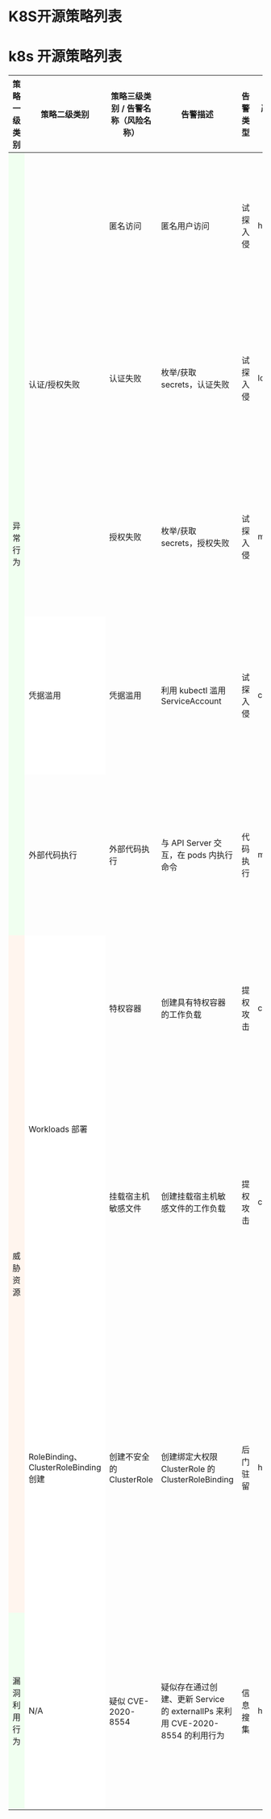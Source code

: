 # K8S开源策略列表

# k8s 开源策略列表

<table>
<thead>
  <tr>
    <th>策略一级类别</th>
    <th>策略二级类别</th>
    <th>策略三级类别 / 告警名称（风险名称）</th>
    <th>告警描述 </th>
    <th>告警类型</th>
    <th>严重等级</th>
    <th>ATT&amp;CK ID</th>
    <th>风险说明</th>
    <th>处置建议（含关注字段）</th>
  </tr>
</thead>
<tbody>
  <tr>
    <td rowspan="5" bgcolor="#F0FFF0">异常行为</td>
    <td rowspan="3">认证/授权失败</td>
    <td>匿名访问</td>
    <td>匿名用户访问</td>
    <td>试探入侵</td>
    <td>high</td>
    <td>T1133</td>
    <td>检测到匿名用户访问集群，可能有人对集群进行探测攻击。</td>
    <td>1. 通过 UserAgent，操作，请求 URI 等字段判断该操作是否是敏感操作，如果是则可能是有人对集群进行攻击，请通过源 IP 字段以及该 IP 关联的资产信息等来定位发起者身份，进一步排查。<br>2. 如果不是，则可以考虑对其进行加白处理（注意：建议结合多个字段进行加白，避免导致漏报）<br><br>关注字段：UserAgent，账户/模拟账户，动作，资源</td>
  </tr>
  <tr>
    <td>认证失败</td>
    <td>枚举/获取 secrets，认证失败</td>
    <td>试探入侵</td>
    <td>low</td>
    <td>T1133</td>
    <td>枚举、获取集群保密字典（Secret）时出现认证失败。攻击者可能会尝试获取集群 secrets 用于后续攻击。</td>
    <td>1. 请先结合客户端的 UserAgent、账户/模拟账户等字段初步判断是否为业务、研发/运维的行为<br>2. 如果是重复出现的预期行为，且经排查后判断安全风险可控，可以考虑对其进行加白（注意：建议结合多个字段进行加白，避免导致漏报）<br>3. 如果是非预期行为，请通过源 IP 字段以及该 IP 关联的资产信息等来定位发起者身份，进一步排查<br><br>关注字段：UserAgent， 账户/模拟账户，动作，资源名字</td>
  </tr>
  <tr>
    <td>授权失败</td>
    <td>枚举/获取 secrets，授权失败</td>
    <td>试探入侵</td>
    <td>medium</td>
    <td>T1133</td>
    <td>枚举、获取集群保密字典（Secret）时出现授权失败。攻击者可能会尝试获取 secrets 用于后续攻击。</td>
    <td>1. 请先结合客户端的 UserAgent、账户/模拟账户等字段初步判断是否为业务、研发/运维的行为<br>2. 如果是重复出现的预期行为，且经排查后判断安全风险可控，可以考虑对其进行加白（注意：建议结合多个字段进行加白，避免导致漏报）<br>3. 如果是非预期行为，请通过源 IP 字段以及该 IP 关联的资产信息等来定位发起者身份，进一步排查<br><br>关注字段：UserAgent， 账户/模拟账户，动作，资源名字</td>
  </tr>
  <tr>
    <td bgcolor="#FFFFFF">凭据滥用</td>
    <td>凭据滥用</td>
    <td>利用 kubectl 滥用 ServiceAccount</td>
    <td>试探入侵</td>
    <td>critical</td>
    <td>T1078, T1133</td>
    <td>通过 kubectl 客户端工具以 SA 账户身份访问 k8s API Server。攻击者窃取到某个 SA token 后，然后通过 kubectl 工具，附带窃取的 token 向 API Server 发起请求来进行攻击。</td>
    <td>1. 请先通过UserAgent、账户/模拟账户、动作、资源等字段确认是否为预期业务行为<br>2. 如果是重复出现的预期行为，且经排查后判断安全风险可控，可以考虑对其进行加白（注意：建议结合多个字段进行加白，避免导致漏报）<br>3. 如果是非预期行为，请通过源 IP 字段以及该 IP 关联的资产信息等来定位发起者身份，进一步排查<br><br>关注字段：UserAgent，账户/模拟账户，动作，资源</td>
  </tr>
  <tr>
    <td>外部代码执行</td>
    <td>外部代码执行</td>
    <td>与 API Server 交互，在 pods 内执行命令</td>
    <td>代码执行</td>
    <td>medium</td>
    <td>T1609</td>
    <td>通过 pods/exec （即 kubectl exec 对应的子资源）在容器内执行任意命令（创建交互式 bash、执行其他命令）。攻击者可能会通过创建 pods/exec 子资源在容器中执行任意命令，从而实现横向移动攻击、凭据窃取等。本策略记录所有的 pods/exec 行为。</td>
    <td>1. 请先通过UserAgent、账户/模拟账户、执行命令等字段确认是否为预期业务行为<br>2. 如果是重复出现的预期行为，且经排查后判断安全风险可控，可以考虑对其进行加白（注意：建议结合多个字段进行加白，避免导致漏报）<br>3. 如果是非预期行为，请通过源 IP 字段以及该 IP 关联的资产信息等来定位发起者身份，进一步排查<br><br>关注字段：UserAgent，账户/模拟账户，执行命令</td>
  </tr>
  <tr>
    <td rowspan="3" bgcolor="#FFF5EE">威胁资源</td>
    <td rowspan="2" bgcolor="#FFFFFF">Workloads 部署</td>
    <td>特权容器</td>
    <td>创建具有特权容器的工作负载</td>
    <td>提权攻击</td>
    <td>critical</td>
    <td>T1611, T1610</td>
    <td>监测到有特权容器创建。攻击者可能会通过创建特权容器来横向移动并获取宿主机的控制权。业务在部署服务时，也可能会创建特权容器，如果容器被攻击，则可以轻易实现逃逸，因此非必要不创建。</td>
    <td>1. 请先通过容器所属的业务等字段确认是否为预期业务行为<br>2. 如果是重复出现的预期行为，且经排查后判断安全风险可控，可以考虑对其进行加白（注意：建议结合多个字段进行加白，避免导致漏报）<br>3. 如果是非预期行为，请通过源 IP 字段以及该 IP 关联的资产信息等来定位发起者身份，进一步排查<br><br>关注字段：容器所属的业务，UserAgent， 账户/模拟账户</td>
  </tr>
  <tr>
    <td>挂载宿主机敏感文件</td>
    <td>创建挂载宿主机敏感文件的工作负载</td>
    <td>提权攻击</td>
    <td>critical</td>
    <td>T1611, T1610</td>
    <td>创建的容器挂载了宿主机上的敏感目录或文件，比如根目录目录，/proc目录等。<br><br>攻击者可能会创建挂载宿主机敏感目录、文件的容器来提升权限，获取宿主机的控制权并躲避检测。当合法的业务创建挂载宿主机敏感目录、文件的容器时，也会给容器环境带来安全隐患。<br><br>针对前者需要进一步排查异常，针对后者需联系业务进行持续的安全合规整改。</td>
    <td>1. 请先通过容器所属的业务等字段确认是否为预期业务行为<br>2. 如果是重复出现的预期行为，且经排查后判断安全风险可控，可以考虑对其进行加白（注意：建议结合多个字段进行加白，避免导致漏报）<br>3. 如果是非预期行为，请通过源 IP 字段以及该 IP 关联的资产信息等来定位发起者身份，进一步排查<br><br>关注字段：容器所属的业务，UserAgent，账户/模拟账户，镜像</td>
  </tr>
  <tr>
    <td bgcolor="#FFFFFF">RoleBinding、ClusterRoleBinding 创建</td>
    <td>创建不安全的 ClusterRole</td>
    <td>创建绑定大权限 ClusterRole 的 ClusterRoleBinding</td>
    <td>后门驻留</td>
    <td>high</td>
    <td>T1078</td>
    <td>创建的 ClusterRoleBinding 绑定了敏感的 ClusterRole，即将某个用户、用户组或服务账户赋予敏感的 ClusterRole 的权限。攻击者可能会为持久化、隐蔽性而创建绑定大权限 ClusterRole 的 ClusterRoleBinding。集群管理员或运维人员也可能会因安全意识不足而创建绑定大权限 ClusterRole 的 ClusterRoleBinding。根据权限最小化原则和 k8s 安全攻防实践，此类 ClusterRoleBinding 会给集群引入较大的安全风险，因此应该极力避免。</td>
    <td>1. 请先结合客户端的 UserAgent、账户/模拟账户等字段初步判断是否为业务、研发/运维的行为<br>2. 如果是运维人员在进行角色绑定，则可以将告警设置为已处理。<br>3. 如果是重复出现的预期行为，且经排查后判断安全风险可控，可以考虑对其进行加白（注意：建议结合多个字段进行加白，避免导致漏报）<br>4. 如果是非预期行为，请通过源 IP 字段以及该 IP 关联的资产信息等来定位发起者身份，进一步排查<br><br>关注字段：UserAgent， 账户/模拟账户，主体名字，角色名字</td>
  </tr>
  <tr>
    <td bgcolor="#F0FFF0">漏洞利用行为</td>
    <td bgcolor="#FFFFFF">N/A</td>
    <td>疑似 CVE-2020-8554</td>
    <td>疑似存在通过创建、更新 Service 的 externalIPs 来利用 CVE-2020-8554 的利用行为</td>
    <td>信息搜集</td>
    <td>high</td>
    <td>T1557</td>
    <td>检测到 CVE-2020-8554 的利用特征——创建、更新 Service 并设置 externalIPs。此漏洞的利用途径之一为 创建、更新 Service 时设置了恶意 spec.externalIPs 从而实现中间人攻击。根据实践，Service 的 ExternalIP 属性很少被使用。因此当发生这种行为时，需要运营人员进一步核实 ExternalIP 是否为合法的 IP 地址。</td>
    <td>1. 请先通过UserAgent、账户/模拟账户等字段以及原始日志中的 requestObject.spec.externalIPs 的值确认是否为预期业务行为<br>2. 如果是重复出现的预期行为，且经排查后判断安全风险可控，可以考虑对其进行加白（注意：建议结合多个字段进行加白，避免导致漏报）<br>3. 如果是非预期行为，请通过源 IP 字段以及该 IP 关联的资产信息等来定位发起者身份，进一步排查<br><br>关注字段：UserAgent， 账户/模拟账户,&nbsp;&nbsp;requestObject.spec.externalIPs</td>
  </tr>
</tbody>
</table>